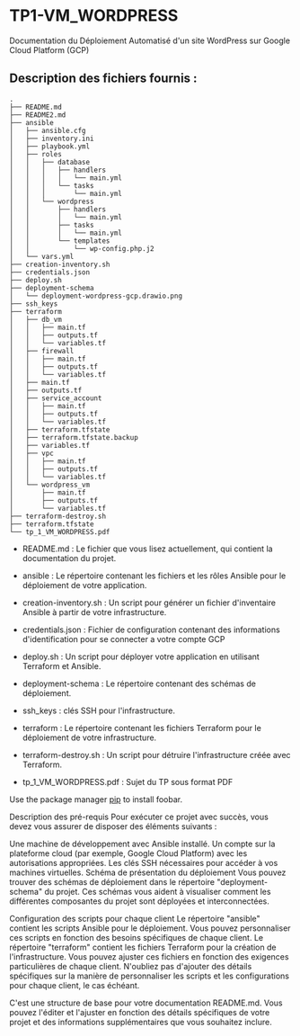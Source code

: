 # TP1-VM_WORDPRESS

Documentation du Déploiement Automatisé d'un site WordPress sur Google Cloud Platform (GCP)

## Description des fichiers fournis :
```
.
├── README.md
├── README2.md
├── ansible
│   ├── ansible.cfg
│   ├── inventory.ini
│   ├── playbook.yml
│   ├── roles
│   │   ├── database
│   │   │   ├── handlers
│   │   │   │   └── main.yml
│   │   │   └── tasks
│   │   │       └── main.yml
│   │   └── wordpress
│   │       ├── handlers
│   │       │   └── main.yml
│   │       ├── tasks
│   │       │   └── main.yml
│   │       └── templates
│   │           └── wp-config.php.j2
│   └── vars.yml
├── creation-inventory.sh
├── credentials.json
├── deploy.sh
├── deployment-schema
│   └── deployment-wordpress-gcp.drawio.png
├── ssh_keys
├── terraform
│   ├── db_vm
│   │   ├── main.tf
│   │   ├── outputs.tf
│   │   └── variables.tf
│   ├── firewall
│   │   ├── main.tf
│   │   ├── outputs.tf
│   │   └── variables.tf
│   ├── main.tf
│   ├── outputs.tf
│   ├── service_account
│   │   ├── main.tf
│   │   ├── outputs.tf
│   │   └── variables.tf
│   ├── terraform.tfstate
│   ├── terraform.tfstate.backup
│   ├── variables.tf
│   ├── vpc
│   │   ├── main.tf
│   │   ├── outputs.tf
│   │   └── variables.tf
│   └── wordpress_vm
│       ├── main.tf
│       ├── outputs.tf
│       └── variables.tf
├── terraform-destroy.sh
├── terraform.tfstate
└── tp_1_VM_WORDPRESS.pdf
```

* README.md : Le fichier que vous lisez actuellement, qui contient la documentation du projet.

* ansible : Le répertoire contenant les fichiers et les rôles Ansible pour le déploiement de votre application.

* creation-inventory.sh : Un script pour générer un fichier d'inventaire Ansible à partir de votre infrastructure.

* credentials.json : Fichier de configuration contenant des informations d'identification pour se connecter a votre compte GCP

* deploy.sh : Un script pour déployer votre application en utilisant Terraform et Ansible.

* deployment-schema : Le répertoire contenant des schémas de déploiement.

* ssh_keys : clés SSH pour l'infrastructure.

* terraform : Le répertoire contenant les fichiers Terraform pour le déploiement de votre infrastructure.

* terraform-destroy.sh : Un script pour détruire l'infrastructure créée avec Terraform.

* tp_1_VM_WORDPRESS.pdf : Sujet du TP sous format PDF



Use the package manager [pip](https://pip.pypa.io/en/stable/) to install foobar.

Description des pré-requis
Pour exécuter ce projet avec succès, vous devez vous assurer de disposer des éléments suivants :

Une machine de développement avec Ansible installé.
Un compte sur la plateforme cloud (par exemple, Google Cloud Platform) avec les autorisations appropriées.
Les clés SSH nécessaires pour accéder à vos machines virtuelles.
Schéma de présentation du déploiement
Vous pouvez trouver des schémas de déploiement dans le répertoire "deployment-schema" du projet. Ces schémas vous aident à visualiser comment les différentes composantes du projet sont déployées et interconnectées.

Configuration des scripts pour chaque client
Le répertoire "ansible" contient les scripts Ansible pour le déploiement. Vous pouvez personnaliser ces scripts en fonction des besoins spécifiques de chaque client.
Le répertoire "terraform" contient les fichiers Terraform pour la création de l'infrastructure. Vous pouvez ajuster ces fichiers en fonction des exigences particulières de chaque client.
N'oubliez pas d'ajouter des détails spécifiques sur la manière de personnaliser les scripts et les configurations pour chaque client, le cas échéant.

C'est une structure de base pour votre documentation README.md. Vous pouvez l'éditer et l'ajuster en fonction des détails spécifiques de votre projet et des informations supplémentaires que vous souhaitez inclure.
